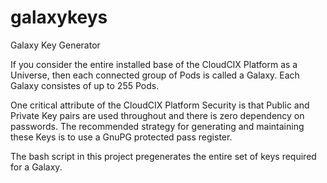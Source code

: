 # galaxykeys
Galaxy Key Generator

If you consider the entire installed base of the CloudCIX Platform as a Universe, then each connected group of Pods is called a Galaxy. Each Galaxy consistes of up to 255 Pods.

One critical attribute of the CloudCIX Platform Security is that Public and Private Key pairs are used throughout and there is zero dependency on passwords. The recommended strategy for generating and maintaining these Keys is to use a GnuPG protected pass register.

The bash script in this project pregenerates the entire set of keys required for a Galaxy.
